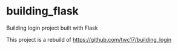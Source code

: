 # building_flask
Building login project built with Flask

This project is a rebuild of https://github.com/twc17/building_login

